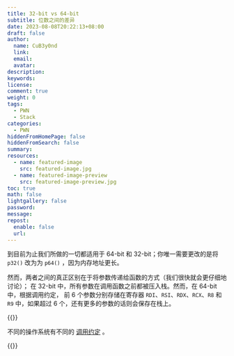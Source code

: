 ```yaml
---
title: 32-bit vs 64-bit
subtitle: 位数之间的差异
date: 2023-08-08T20:22:13+08:00
draft: false
author:
  name: CuB3y0nd
  link:
  email:
  avatar:
description:
keywords:
license:
comment: true
weight: 0
tags:
  - PWN
  - Stack
categories:
  - PWN
hiddenFromHomePage: false
hiddenFromSearch: false
summary:
resources:
  - name: featured-image
    src: featured-image.jpg
  - name: featured-image-preview
    src: featured-image-preview.jpg
toc: true
math: false
lightgallery: false
password:
message:
repost:
  enable: false
  url:
---
```


到目前为止我们所做的一切都适用于 64-bit 和 32-bit；你唯一需要更改的是将 `p32()`
改为为 `p64()` ，因为内存地址更长。

然而，两者之间的真正区别在于将参数传递给函数的方式（我们很快就会更仔细地讨论）；
在 32-bit 中，所有参数在调用函数之前都被压入栈。然而，在 64-bit 中，根据调用约定，
前 6 个参数分别存储在寄存器 `RDI`、`RSI`、`RDX`、`RCX`、`R8` 和 `R9` 中，如果超过
6 个，还有更多的参数的话则会保存在栈上。

<!--more-->

{{<admonition type="warning">}}

不同的操作系统有不同的 [调用约定](https://zh.wikipedia.org/wiki/X86%E8%B0%83%E7%94%A8%E7%BA%A6%E5%AE%9A) 。

{{</admonition>}}
